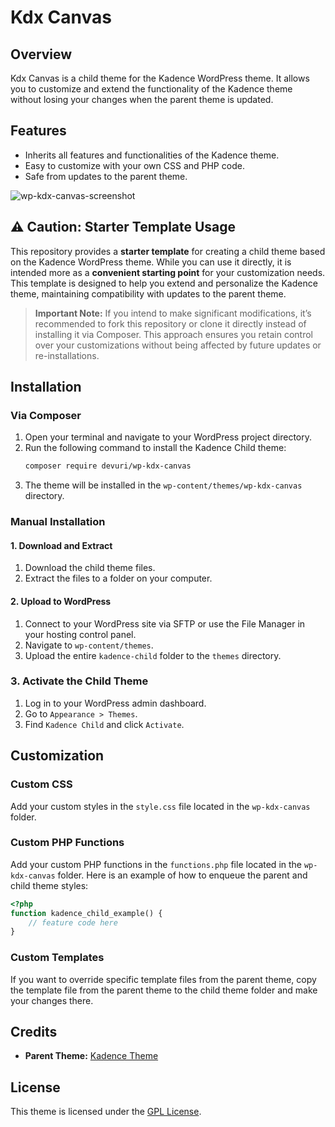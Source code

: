 # Kdx Canvas

## Overview

Kdx Canvas is a child theme for the Kadence WordPress theme. It allows you to customize and extend the functionality of the Kadence theme without losing your changes when the parent theme is updated.

## Features

- Inherits all features and functionalities of the Kadence theme.
- Easy to customize with your own CSS and PHP code.
- Safe from updates to the parent theme.

![wp-kdx-canvas-screenshot](https://github.com/user-attachments/assets/1279b251-b8f1-495c-9554-7e308703fbda)


## ⚠️ Caution: Starter Template Usage

This repository provides a **starter template** for creating a child theme based on the Kadence WordPress theme. While you can use it directly, it is intended more as a **convenient starting point** for your customization needs. This template is designed to help you extend and personalize the Kadence theme, maintaining compatibility with updates to the parent theme. 

> **Important Note:** If you intend to make significant modifications, it’s recommended to fork this repository or clone it directly instead of installing it via Composer. This approach ensures you retain control over your customizations without being affected by future updates or re-installations.


## Installation

### Via Composer

1. Open your terminal and navigate to your WordPress project directory.
2. Run the following command to install the Kadence Child theme:
    ```bash
    composer require devuri/wp-kdx-canvas
    ```
3. The theme will be installed in the `wp-content/themes/wp-kdx-canvas` directory.

### Manual Installation

#### 1. Download and Extract

1. Download the child theme files.
2. Extract the files to a folder on your computer.

#### 2. Upload to WordPress

1. Connect to your WordPress site via SFTP or use the File Manager in your hosting control panel.
2. Navigate to `wp-content/themes`.
3. Upload the entire `kadence-child` folder to the `themes` directory.

### 3. Activate the Child Theme

1. Log in to your WordPress admin dashboard.
2. Go to `Appearance > Themes`.
3. Find `Kadence Child` and click `Activate`.

## Customization

### Custom CSS

Add your custom styles in the `style.css` file located in the `wp-kdx-canvas` folder.

### Custom PHP Functions

Add your custom PHP functions in the `functions.php` file located in the `wp-kdx-canvas` folder. Here is an example of how to enqueue the parent and child theme styles:

```php
<?php
function kadence_child_example() {
    // feature code here
}


```

### Custom Templates

If you want to override specific template files from the parent theme, copy the template file from the parent theme to the child theme folder and make your changes there.

## Credits

- **Parent Theme:** [Kadence Theme](https://wordpress.org/themes/kadence/)

## License

This theme is licensed under the [GPL License](http://www.gnu.org/licenses/gpl-2.0.html).
